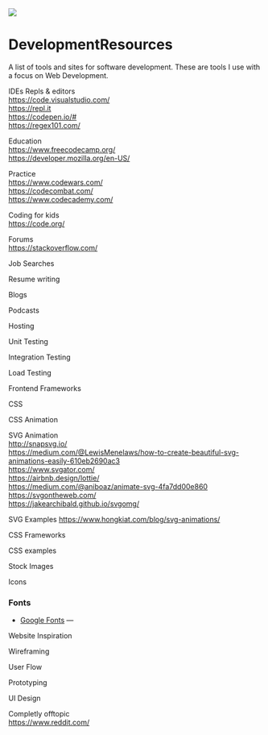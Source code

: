 <img src="https://source.unsplash.com/WLUHO9A_xik/1600x900">

# DevelopmentResources
A list of tools and sites for software development. These are tools I use with a focus on Web Development.

IDEs Repls & editors  
https://code.visualstudio.com/  
https://repl.it  
https://codepen.io/#  
https://regex101.com/  

Education  
https://www.freecodecamp.org/    
https://developer.mozilla.org/en-US/  

Practice  
https://www.codewars.com/  
https://codecombat.com/  
https://www.codecademy.com/  


Coding for kids  
https://code.org/  

Forums  
https://stackoverflow.com/  

Job Searches

Resume writing

Blogs

Podcasts

Hosting

Unit Testing

Integration Testing

Load Testing

Frontend Frameworks

CSS

CSS Animation

SVG Animation  
http://snapsvg.io/  
https://medium.com/@LewisMenelaws/how-to-create-beautiful-svg-animations-easily-610eb2690ac3  
https://www.svgator.com/  
https://airbnb.design/lottie/  
https://medium.com/@aniboaz/animate-svg-4fa7dd00e860  
https://svgontheweb.com/  
https://jakearchibald.github.io/svgomg/  

SVG Examples
https://www.hongkiat.com/blog/svg-animations/  


CSS Frameworks



CSS examples

Stock Images

Icons

### Fonts  
* [Google Fonts](https://fonts.google.com/) —  

Website Inspiration  

Wireframing

User Flow

Prototyping

UI Design


Completly offtopic  
https://www.reddit.com/  

